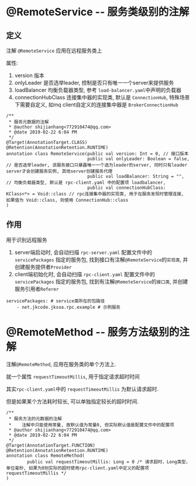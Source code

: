 # @RemoteService -- 服务类级别的注解

## 定义

注解 `@RemoteService` 应用在远程服务类上

属性:
1. version 版本
2. onlyLeader 是否选举leader, 控制是否只有唯一一个server来提供服务
3. loadBalancer 均衡负载器类型, 参考 `load-balancer.yaml`中声明的负载器
4. connectionHubClass 连接集中器的实现类, 默认是 `ConnectionHub`, 特殊场景下需要自定义, 如mq client自定义的连接集中器是 `BrokerConnectionHub`

```
/**
 * 服务元数据的注解
 * @author shijianhang<772910474@qq.com>
 * @date 2019-02-22 6:04 PM
 */
@Target(AnnotationTarget.CLASS)
@Retention(AnnotationRetention.RUNTIME)
annotation class RemoteService(public val version: Int = 0, // 接口版本
                               public val onlyLeader: Boolean = false, // 是否选举leader, 该服务接口只暴露唯一一个选为leader的server, 同时只有leader server才会创建服务实例, 其他server创建服务代理
                               public val loadBalancer: String = "", // 均衡负载器类型, 默认是 rpc-client.yaml 中的配置项 loadbalancer,
                               public val connectionHubClass: KClass<*> = Void::class // rpc连接集中器的实现类, 用于在服务发现时管理连接, 如果值为 Void::class, 则使用 ConnectionHub::class
)
```

## 作用

用于识别远程服务
1. server端启动时, 会自动扫描 `rpc-server.yaml` 配置文件中的 `servicePackages` 指定的服务包, 找到接口有注解`@RemoteService`的`实现类`, 并创建服务提供者`Provider`
2. client端初始化时, 会自动扫描 `rpc-client.yaml` 配置文件中的 `servicePackages` 指定的服务包, 找到有注解`@RemoteService`的`接口类`, 并创建服务引用者`Referer`

```
servicePackages: # service类所在的包路径
    - net.jkcode.jksoa.rpc.example # 示例服务
```


# @RemoteMethod -- 服务方法级别的注解

注解`@RemoteMethod`, 应用在服务类的单个方法上.

就一个属性 `requestTimeoutMillis`, 用于指定请求超时时间

其实`rpc-client.yaml`中的 `requestTimeoutMillis` 为默认请求超时.

但是如果某个方法耗时较长, 可以单独指定较长的超时时间.

```
/**
 * 服务方法的元数据的注解
 *    注解中只能使用常量, 故默认值为常量0, 但实际默认值是配置文件中的配置项
 * @author shijianhang<772910474@qq.com>
 * @date 2019-02-22 6:04 PM
 */
@Target(AnnotationTarget.FUNCTION)
@Retention(AnnotationRetention.RUNTIME)
annotation class RemoteMethod(
        public val requestTimeoutMillis: Long = 0 /* 请求超时，Long类型，单位毫秒, 如果为0则实际的超时使用rpc-client.yaml中定义的配置项 requestTimeoutMillis */
)
```
